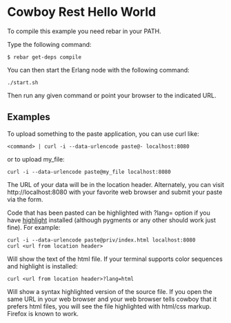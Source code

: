 Cowboy Rest Hello World
=======================

To compile this example you need rebar in your PATH.

Type the following command:
```
$ rebar get-deps compile
```

You can then start the Erlang node with the following command:
```
./start.sh
```

Then run any given command or point your browser to the indicated URL.

Examples
--------

To upload something to the paste application, you can use curl like:
```
<command> | curl -i --data-urlencode paste@- localhost:8080
```
or to upload my_file:
```
curl -i --data-urlencode paste@my_file localhost:8080
```

The URL of your data will be in the location header. Alternately, you can visit
http://localhost:8080 with your favorite web browser and submit your paste via
the form.

Code that has been pasted can be highlighted with ?lang=<language> option if
you have [highlight](http://www.andre-simon.de/doku/highlight/en/highlight.html)
installed (although pygments or any other should work just fine). For example:
```
curl -i --data-urlencode paste@priv/index.html localhost:8080
curl <url from location header>
```

Will show the text of the html file. If your terminal supports color
sequences and highlight is installed:
```
curl <url from location header>?lang=html
```

Will show a syntax highlighted version of the source file. If you open the
same URL in your web browser and your web browser tells cowboy that it prefers
html files, you will see the file highlighted with html/css markup. Firefox is
known to work.
